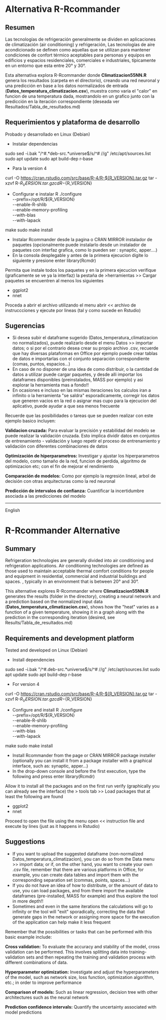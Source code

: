 # Alternativa R-Rcommander #

## Resumen ##

Las tecnologías de refrigeración generalmente se dividen en aplicaciones de climatización (air conditioning) y refrigeración, Las tecnologías de aire acondicionado se 
definen como aquellas que se utilizan para mantener condiciones de confort térmico aceptables para personas y equipos en edificios y espacios residenciales, comerciales 
e industriales, típicamente en un entorno que esta entre 20° y 30°. 

Esta alternativa explora R-Rcommander donde **Climatizacion55NN.R** genera los resultados (carpeta en el directorio), creando una red neuronal y una predicción en base a 
los datos normalizados de entrada (**Datos_temperatura_climatizacion.csv**), muestra como varia el "calor" en funcion de una temperatura dada, mostrandolo en un grafico 
junto con la predicción en la iteración correspondiente (deseada ver Resultados/Tabla_de_resultados.md)

## Requerimientos y plataforma de desarrollo ##

Probado y desarrollado en Linux (Debian)

- Instalar dependencias

sudo sed -i.bak "/^#.*deb-src.*universe$/s/^# //g" /etc/apt/sources.list
sudo apt update
sudo apt build-dep r-base

- Para la version 4

curl -O https://cran.rstudio.com/src/base/R-4/R-${R_VERSION}.tar.gz
tar -xzvf R-${R_VERSION}.tar.gz
cd R-${R_VERSION}


- Configurar e instalar R 
./configure \
    --prefix=/opt/R/${R_VERSION} \
    --enable-R-shlib \
    --enable-memory-profiling \
    --with-blas \
    --with-lapack

make
sudo make install

- Instalar Rcommander desde la pagina o CRAN MIRROR instalador de paquetes (opcionalmente puede instalarlo desde un instalador de paquetes con interfaz grafica, como
lo pueden ser : synaptic, apper....)
- En la consola desplegable y antes de la primera ejecucion digite lo siguiente y presione enter
library(Rcmdr)

Permita que instale todos los paquetes y en la primera ejecucion verifique (graficamente se ve ya la interfaz) la pestaña de >herramientas >> Cargar paquetes 
se encuentren al menos los siguientes 

- ggplot2
- nnet

Proceda a abrir el archivo utilizando el menu abrir << archivo de instruccciones y ejecute por lineas (tal y como sucede en Rstudio)

## Sugerencias ##

- Si desea subir el dataframe sugerido (Datos_temperatura_climatizacion no normalizados), puede realizarlo desde el menu Datos >> importar datos; o si por el contrario desea crear su propio archivo .csv, recuerde que hay diversas plataformas en Office por ejemplo puede crear tablas de datos e importarlas con el conjunto separación correspondiente (comas, puntos, espacios...)
- En caso de no disponer de una idea de como distribuir, o la cantidad de datos a utilizar puede cargar paquetes, y desde alli importar los dataframes disponibles (preinstalados, MASS por ejemplo) y asi explorar la herramienta mas a fondo!!
- En ocasiones e incluso en las mismas iteraciones los calculos iran a infinito o la herramienta "se saldra" esporadicamente, corregir los datos que generen vacios en
la red o asignar mas cupo para la ejecucion del aplicativo, puede ayudar a que sea menos frecuente

Recuerde que las posibilidades o tareas que se pueden realizar con este ejemplo basico incluyen:

__Validacion cruzada:__ Para evaluar la precisión y estabilidad del modelo se puede realizar la validación cruzada. Esto implica dividir datos en conjuntos de entrenamiento - validación y luego repetir el proceso de entrenamiento y validación con diferentes combinaciones de datos

__Optimización de hiperparametros:__ Investigar y ajustar los hiperparametros del modelo, como tamaño de la red, funcion de perdida, algoritmo de optimizacion etc; con el fin de mejorar el rendimiento

__Comparación de modelos:__ Como por ejemplo la regresión lineal, arbol de decisión con otras arquitecturas como la red neuronal

__Predicción de intervalos de confianza:__ Cuantificar la incertidumbre asociada a las predicciones del modelo  


-----------------------------------------------------------------------------------------------------------------------------------------------------------------------

English 

# R-Rcommander Alternative #

## Summary ##

Refrigeration technologies are generally divided into air conditioning and refrigeration applications. Air conditioning technologies are defined as those used to maintain acceptable thermal comfort conditions for people and equipment in residential, commercial and industrial buildings and spaces. , typically in an environment that is between 20° and 30°.

This alternative explores R-Rcommander where **Climatizacion55NN.R** generates the results (folder in the directory), creating a neural network and a prediction based on the normalized input data (**Datos_temperatura_climatizacion.csv**), shows how the "heat" varies as a function of a given temperature, showing it in a graph along with the prediction in the corresponding iteration (desired, see Results/Tabla_de_resultados.md)

## Requirements and development platform ##

Tested and developed on Linux (Debian)

- Install dependencies

sudo sed -i.bak "/^#.deb-src.*universe$/s/^# //g" /etc/apt/sources.list
sudo apt update
sudo apt build-dep r-base

- For version 4

curl -O https://cran.rstudio.com/src/base/R-4/R-${R_VERSION}.tar.gz
tar -xzvf R-${R_VERSION}.tar.gz
cd R-${R_VERSION}


- Configure and install R
./configure \
     --prefix=/opt/R/${R_VERSION} \
     --enable-R-shlib \
     --enable-memory-profiling \
     --with-blas \
     --with-lapack

make
sudo make install

- Install Rcommander from the page or CRAN MIRROR package installer (optionally you can install it from a package installer with a graphical interface, such as: synaptic, apper...)
- In the drop-down console and before the first execution, type the following and press enter library(Rcmdr)

Allow it to install all the packages and on the first run verify (graphically you can already see the interface) the > tools tab >> Load packages that at least the following are found

- ggplot2
- nnet

Proceed to open the file using the menu open << instruction file and execute by lines (just as it happens in Rstudio)

## Suggestions ##

- If you want to upload the suggested dataframe (non-normalized Datos_temperatura_climatizacion), you can do so from the Data menu >> import data; or if, on the other hand, you want to create your own .csv file, remember that there are various platforms in Office, for example, you can create data tables and import them with the corresponding separation set (commas, points, spaces...)
- If you do not have an idea of how to distribute, or the amount of data to use, you can load packages, and from there import the available dataframes (pre-installed, MASS for example) and thus explore the tool in more depth!!
- Sometimes and even in the same iterations the calculations will go to infinity or the tool will "exit" sporadically, correcting the data that generate gaps in the network or assigning more space for the execution of the application can help make it less frequent

Remember that the possibilities or tasks that can be performed with this basic example include:

__Cross validation:__ To evaluate the accuracy and stability of the model, cross validation can be performed. This involves splitting data into training-validation sets and then repeating the training and validation process with different combinations of data.

__Hyperparameter optimization:__ Investigate and adjust the hyperparameters of the model, such as network size, loss function, optimization algorithm, etc.; in order to improve performance

__Comparison of models:__ Such as linear regression, decision tree with other architectures such as the neural network

__Prediction confidence intervals:__ Quantify the uncertainty associated with model predictions





